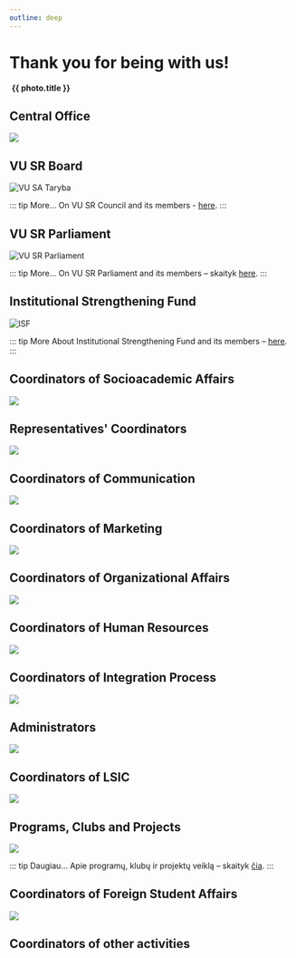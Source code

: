 ```yaml
---
outline: deep
---
```


<script setup lang="ts">
import { teamPhotos, biuras } from '../../data/bendruomene.EN'
import { socakad, atstovai, kom, mark, hr, integration, admin, pkp, intl, lsp, other } from '../../data/bendruomene'
import TeamAvatarLayout from '../../components/TeamAvatarLayout.vue'
</script>

# Thank you for being with us!

<div class="grid grid-cols-2 gap-8 mt-16">
    <div v-for="photo in teamPhotos" class="flex flex-col items-center gap-3">
        <a :href="photo.href">
            <img class="rounded-md shadow-sm hover:shadow-xl transition-shadow" :src="photo.link" />
        </a>
        <strong class="tracking-tight text-lg/5 text-center">{{ photo.title }}</strong>
    </div>
</div>

## Central Office

![](/img/koordinatoriu-nuotraukos/bendros/Centrinis%20biuras-2.jpg)

<TeamAvatarLayout :members="biuras" />

## VU SR Board

![VU SA Taryba](/img/koordinatoriu-nuotraukos/bendros/Taryba-2.jpg)

::: tip More...
On VU SR Council and its members - [here](/en/vu-sa/taryba).
:::

## VU SR Parliament

![VU SR Parliament](/img/kitos-nuotraukos/Parlamentas.jpg)

::: tip More...
On VU SR Parliament and its members – skaityk [here](/en/vu-sa/parlamentas).
:::

## Institutional Strengthening Fund

![ISF](/img/kitos-nuotraukos/ISF.jpg)

::: tip More
About Institutional Strengthening Fund and its members – [here](/stipri-organizacija/isf).
:::

## Coordinators of Socioacademic Affairs

![](/img/koordinatoriu-nuotraukos/bendros/Socialinio-akademinio%20proceso%20koordinatoriai-2.jpg)

<TeamAvatarLayout :members="socakad" />

## Representatives\' Coordinators

![](/img/koordinatoriu-nuotraukos/bendros/atstovu.jpg)

<TeamAvatarLayout :members="atstovai" />

## Coordinators of Communication

![](/img/koordinatoriu-nuotraukos/bendros/Komunikacijos%20koordinatoriai-2.jpg)

<TeamAvatarLayout :members="kom" />

## Coordinators of Marketing

![](/img/koordinatoriu-nuotraukos/bendros/Marketingo%20srities%20koordinatoriai-2.jpg)

<TeamAvatarLayout :members="mark" />

## Coordinators of Organizational Affairs

![](/img/koordinatoriu-nuotraukos/bendros/organizacines.jpg)

<TeamAvatarLayout :members="org" />

## Coordinators of Human Resources

![](/img/koordinatoriu-nuotraukos/bendros/HR-2.jpg)

<TeamAvatarLayout :members="hr" />

## Coordinators of Integration Process

![](/img/koordinatoriu-nuotraukos/bendros/Integracijos%20proceso%20koordinatoriai-2.jpg)

<TeamAvatarLayout :members="integration" />

## Administrators

![](/img/koordinatoriu-nuotraukos/bendros/Administratoriai-2.jpg)

<TeamAvatarLayout :members="admin" />

## Coordinators of LSIC

![](/img/koordinatoriu-nuotraukos/bendros/LSP%20koordinatoriai-2.jpg)

<TeamAvatarLayout :members="lsp" />

## Programs, Clubs and Projects

![](/img/koordinatoriu-nuotraukos/bendros/PKP-2.jpg)

::: tip Daugiau...
Apie programų, klubų ir projektų veiklą – skaityk [čia](/darni-bendruomene/pkp).
:::

<TeamAvatarLayout :members="pkp" />

## Coordinators of Foreign Student Affairs

![](/img/koordinatoriu-nuotraukos/bendros/Uzsienieciu-koordai-2.jpg)

<TeamAvatarLayout :members="intl" />

## Coordinators of other activities

<TeamAvatarLayout :members="other" />
